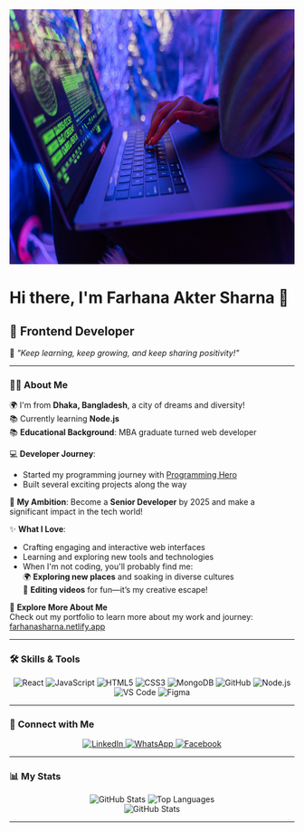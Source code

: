 <div align="center">
<img 
  src="https://github.com/Farhanasharna2000/Farhanasharna2000/blob/a92165c0443840a54a515eb11d90341b952c2bdb/pexels-shkrabaanthony-5475752.jpg?raw=true" 
  alt="Farhana Akter Sharna" 
  style="width: 100%; height: 450px;" 
/>


</div>

#  Hi there, I'm **Farhana Akter Sharna** 👋  

## 🚀 **Frontend Developer**  

🌱 _"Keep learning, keep growing, and keep sharing positivity!"_  

---

### 👩‍💻 **About Me**  

  🌍 I'm from **Dhaka, Bangladesh**, a city of dreams and diversity!   
  📚 Currently learning **Node.js**  
  📚 **Educational Background**: MBA graduate turned web developer  

  💻 **Developer Journey**:  
  - Started my programming journey with [Programming Hero](https://programming-hero.com/)  
  - Built several exciting projects along the way
  
  🎯 **My Ambition**: Become a **Senior Developer** by 2025 and make a significant impact in the tech world!  

  ✨ **What I Love**:  
  - Crafting engaging and interactive web interfaces  
  - Learning and exploring new tools and technologies  
  - When I'm not coding, you'll probably find me:  
    🌍 **Exploring new places** and soaking in diverse cultures  
    🎥 **Editing videos** for fun—it’s my creative escape!  

  🌟 **Explore More About Me**  
  Check out my portfolio to learn more about my work and journey:  
  [farhanasharna.netlify.app](https://farhanasharna.netlify.app)

---

### 🛠 **Skills & Tools**  

<div align="center">
  <img src="https://cdn.jsdelivr.net/gh/devicons/devicon/icons/react/react-original.svg" height="40" alt="React" />
  <img src="https://cdn.jsdelivr.net/gh/devicons/devicon/icons/javascript/javascript-original.svg" height="40" alt="JavaScript" />
  <img src="https://cdn.jsdelivr.net/gh/devicons/devicon/icons/html5/html5-original.svg" height="40" alt="HTML5" />
  <img src="https://cdn.jsdelivr.net/gh/devicons/devicon/icons/css3/css3-original.svg" height="40" alt="CSS3" />
  <img src="https://cdn.jsdelivr.net/gh/devicons/devicon/icons/mongodb/mongodb-original.svg" height="40" alt="MongoDB" />
  <img src="https://cdn.jsdelivr.net/gh/devicons/devicon/icons/github/github-original.svg" height="40" alt="GitHub" />
  <img src="https://cdn.jsdelivr.net/gh/devicons/devicon/icons/nodejs/nodejs-original.svg" height="40" alt="Node.js" />
  <img src="https://cdn.jsdelivr.net/gh/devicons/devicon/icons/vscode/vscode-original.svg" height="40" alt="VS Code" />
  <img src="https://cdn.jsdelivr.net/gh/devicons/devicon/icons/figma/figma-original.svg" height="40" alt="Figma" />
</div>

---

### 🔗 **Connect with Me**  

<div align="center">
  <a href="https://www.linkedin.com/in/farhana-sharna-1526a7253/" target="_blank">
    <img src="https://img.shields.io/badge/LinkedIn-0077B5?logo=linkedin&logoColor=white&style=for-the-badge" alt="LinkedIn" />
  </a>
  <a href="https://api.whatsapp.com/send/?phone=1852681759&text&type=phone_number&app_absent=0" target="_blank">
    <img src="https://img.shields.io/badge/WhatsApp-25D366?logo=whatsapp&logoColor=white&style=for-the-badge" alt="WhatsApp" />
  </a>
  <a href="https://www.facebook.com/farhana.sharna.2024" target="_blank">
    <img src="https://img.shields.io/badge/Facebook-1877F2?logo=facebook&logoColor=white&style=for-the-badge" alt="Facebook" />
  </a>
</div>

---

### 📊 **My Stats**  

<div align="center"> <img src="https://github-readme-stats.vercel.app/api?username=Farhanasharna2000&show_icons=true&theme=radical" alt="GitHub Stats" /> <img src="https://github-readme-stats.vercel.app/api/top-langs/?username=Farhanasharna2000&layout=compact&theme=radical" alt="Top Languages" /> </div> <div align="center">
  <img 
    src="https://github-readme-streak-stats.herokuapp.com/?user=Farhanasharna2000&currStreakNum=2FD3EB&fire=pink&sideLabels=F00&theme=transparent" 
    alt="GitHub Stats" 
  />
</div>

---

